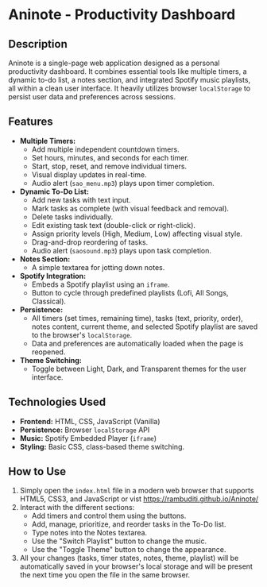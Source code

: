 # Aninote - Productivity Dashboard

## Description

Aninote is a single-page web application designed as a personal productivity dashboard. It combines essential tools like multiple timers, a dynamic to-do list, a notes section, and integrated Spotify music playlists, all within a clean user interface. It heavily utilizes browser `localStorage` to persist user data and preferences across sessions.

## Features

*   **Multiple Timers:**
    *   Add multiple independent countdown timers.
    *   Set hours, minutes, and seconds for each timer.
    *   Start, stop, reset, and remove individual timers.
    *   Visual display updates in real-time.
    *   Audio alert (`sao_menu.mp3`) plays upon timer completion.
*   **Dynamic To-Do List:**
    *   Add new tasks with text input.
    *   Mark tasks as complete (with visual feedback and removal).
    *   Delete tasks individually.
    *   Edit existing task text (double-click or right-click).
    *   Assign priority levels (High, Medium, Low) affecting visual style.
    *   Drag-and-drop reordering of tasks.
    *   Audio alert (`saosound.mp3`) plays upon task completion.
*   **Notes Section:**
    *   A simple textarea for jotting down notes.
*   **Spotify Integration:**
    *   Embeds a Spotify playlist using an `iframe`.
    *   Button to cycle through predefined playlists (Lofi, All Songs, Classical).
*   **Persistence:**
    *   All timers (set times, remaining time), tasks (text, priority, order), notes content, current theme, and selected Spotify playlist are saved to the browser's `localStorage`.
    *   Data and preferences are automatically loaded when the page is reopened.
*   **Theme Switching:**
    *   Toggle between Light, Dark, and Transparent themes for the user interface.

## Technologies Used

*   **Frontend:** HTML, CSS, JavaScript (Vanilla)
*   **Persistence:** Browser `localStorage` API
*   **Music:** Spotify Embedded Player (`iframe`)
*   **Styling:** Basic CSS, class-based theme switching.

## How to Use

1.  Simply open the `index.html` file in a modern web browser that supports HTML5, CSS3, and JavaScript or vist https://rambuditi.github.io/Aninote/
2.  Interact with the different sections:
    *   Add timers and control them using the buttons.
    *   Add, manage, prioritize, and reorder tasks in the To-Do list.
    *   Type notes into the Notes textarea.
    *   Use the "Switch Playlist" button to change the music.
    *   Use the "Toggle Theme" button to change the appearance.
3.  All your changes (tasks, timer states, notes, theme, playlist) will be automatically saved in your browser's local storage and will be present the next time you open the file in the same browser.

<!-- Optional: Add screenshots here -->
<!--
## Screenshots

(Add screenshots of the application interface here)
-->
